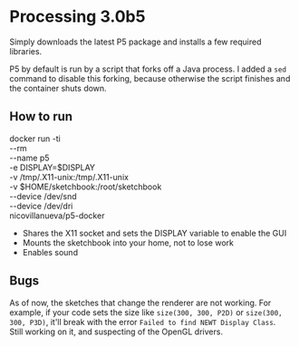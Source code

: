 # Processing 3.0b5
Simply downloads the latest P5 package and installs a few required libraries.

P5 by default is run by a script that forks off a Java process. I added a `sed` command to disable this forking, because otherwise the script finishes and the container shuts down.

## How to run
docker run -ti \
    --rm \
    --name p5 \
    -e DISPLAY=$DISPLAY \
    -v /tmp/.X11-unix:/tmp/.X11-unix \
    -v $HOME/sketchbook:/root/sketchbook \
    --device /dev/snd \
    --device /dev/dri \
    nicovillanueva/p5-docker

- Shares the X11 socket and sets the DISPLAY variable to enable the GUI
- Mounts the sketchbook into your home, not to lose work
- Enables sound

## Bugs
As of now, the sketches that change the renderer are not working. For example, if your code sets the size like `size(300, 300, P2D)` or `size(300, 300, P3D)`, it'll break with the error `Failed to find NEWT Display Class`.  
Still working on it, and suspecting of the OpenGL drivers.
